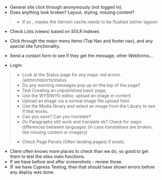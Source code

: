 - General site click through anonymously (not logged in).
- Does anything look broken? Layout, styling, missing content?
> - If so , maybe the Varnish cache needs to be flushed (either lagoon
- Check Lists (views) based on SOLR Indexes
- Click through the major menu items (Top Nav and footer nav), and any special site functionality.
- Send a contact form to see if they get the message, other Webforms...

- Login:
> - Look at the Status page for any major red errors. /admin/reports/status
> - Do any warning messages pop up on the top of the page?
> - Test Creating an unpublished basic page,
> - Use the WYSIWYG editor, upload an image in content
> - Upload an image via a normal Image file upload field.
> - Use the Media library and select an image from the Library to see if that works.
> - Can you save? Can you translate?
> - Do Paragraphs still work and translate ok? Check for major differences between languages (in case translations are broken, like missing content or imagery)

> - Check Page Panels (Often landing pages) if exists.

- Client often knows more places to check than we do, so good to get them to test the sites main functions.
- If we have before and after screenshots - review those.
- IF we have Cypress Testing, then that should have shown errors before any deploy was done.
